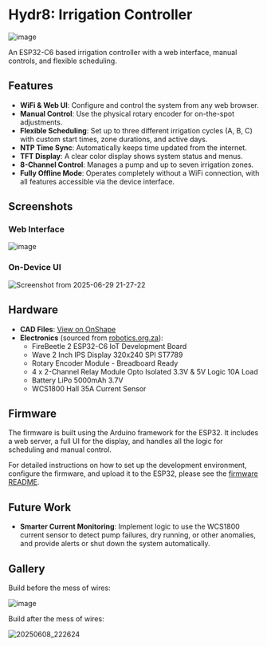 # Hydr8: Irrigation Controller

![image](https://github.com/user-attachments/assets/09214a03-ba51-4387-acdd-ce2d5f2400e1)

An ESP32-C6 based irrigation controller with a web interface, manual controls, and flexible scheduling.

## Features

- **WiFi & Web UI**: Configure and control the system from any web browser.
- **Manual Control**: Use the physical rotary encoder for on-the-spot adjustments.
- **Flexible Scheduling**: Set up to three different irrigation cycles (A, B, C) with custom start times, zone durations, and active days.
- **NTP Time Sync**: Automatically keeps time updated from the internet.
- **TFT Display**: A clear color display shows system status and menus.
- **8-Channel Control**: Manages a pump and up to seven irrigation zones.
- **Fully Offline Mode**: Operates completely without a WiFi connection, with all features accessible via the device interface.

## Screenshots

### Web Interface

![image](https://github.com/user-attachments/assets/95d74a90-c597-4952-88c8-14035d9b3d4a)


### On-Device UI

![Screenshot from 2025-06-29 21-27-22](https://github.com/user-attachments/assets/f2cf33d0-eba3-4ca9-87fd-d835c4b20bc7)


## Hardware

- **CAD Files**: [View on OnShape](https://cad.onshape.com/documents/08bfc36dcbbf2398b4b87e4d/w/2dae12507b7940b517cf4320/e/530747a0889b15aeda69d576)
- **Electronics** (sourced from [robotics.org.za](https://www.robotics.org.za/)):
  - FireBeetle 2 ESP32-C6 IoT Development Board
  - Wave 2 Inch IPS Display 320x240 SPI ST7789
  - Rotary Encoder Module - Breadboard Ready
  - 4 x 2-Channel Relay Module Opto Isolated 3.3V & 5V Logic 10A Load
  - Battery LiPo 5000mAh 3.7V
  - WCS1800 Hall 35A Current Sensor

## Firmware

The firmware is built using the Arduino framework for the ESP32. It includes a web server, a full UI for the display, and handles all the logic for scheduling and manual control.

For detailed instructions on how to set up the development environment, configure the firmware, and upload it to the ESP32, please see the [firmware README](./firmware/README.md).

## Future Work

- **Smarter Current Monitoring**: Implement logic to use the WCS1800 current sensor to detect pump failures, dry running, or other anomalies, and provide alerts or shut down the system automatically.

## Gallery

Build before the mess of wires:

![image](https://github.com/user-attachments/assets/dd677304-e893-42ce-b50a-1b302cc7d4c6)

Build after the mess of wires:

![20250608_222624](https://github.com/user-attachments/assets/e1cf5acc-12de-4254-afaa-bb1e9ae71cd1)

